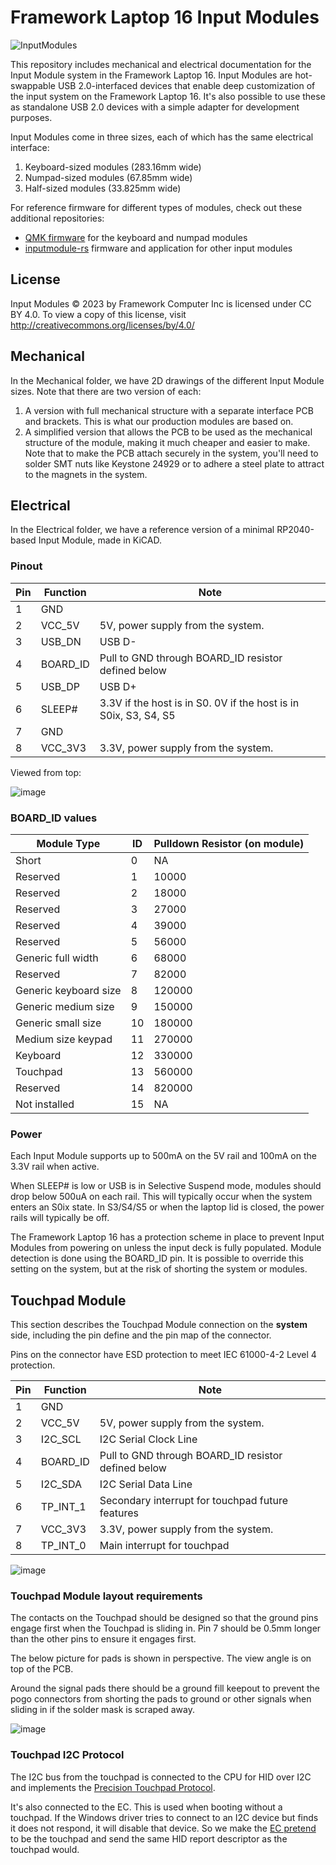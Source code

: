 # Framework Laptop 16 Input Modules
![InputModules](https://user-images.githubusercontent.com/28994301/226249081-ab193cfe-4da4-4c47-93ec-c6024edf4fbc.png)

This repository includes mechanical and electrical documentation for the Input Module system in the 
Framework Laptop 16.  Input Modules are hot-swappable USB 2.0-interfaced devices that enable deep
customization of the input system on the Framework Laptop 16.  It's also possible to use these as 
standalone USB 2.0 devices with a simple adapter for development purposes.

Input Modules come in three sizes, each of which has the same electrical interface:
 1. Keyboard-sized modules (283.16mm wide)
 2. Numpad-sized modules (67.85mm wide)
 3. Half-sized modules (33.825mm wide)

For reference firmware for different types of modules, check out these additional repositories:
 * [QMK firmware](https://github.com/frameworkcomputer/qmk_firmware) for the keyboard and numpad modules
 * [inputmodule-rs](https://github.com/FrameworkComputer/inputmodule-rs) firmware and application for other input modules

## License
Input Modules © 2023 by Framework Computer Inc is licensed under CC BY 4.0. To view a copy of this license, visit http://creativecommons.org/licenses/by/4.0/

## Mechanical

In the Mechanical folder, we have 2D drawings of the different Input Module sizes.  Note that there are two version of each:
 1. A version with full mechanical structure with a separate interface PCB and brackets.  This is what our production modules are based on.
 2. A simplified version that allows the PCB to be used as the mechanical structure of the module, making it much cheaper and easier to make.
    Note that to make the PCB attach securely in the system, you'll need to solder SMT nuts like Keystone	24929 or to adhere a steel plate to attract to
    the magnets in the system. 

## Electrical

In the Electrical folder, we have a reference version of a minimal RP2040-based Input Module, made in KiCAD.

### Pinout

| Pin | Function | Note                                                              |
|-----|----------|-------------------------------------------------------------------|
| 1   | GND      |                                                                   |
| 2   | VCC_5V   | 5V, power supply from the system.                                 |
| 3   | USB_DN   | USB D-                                                            |
| 4   | BOARD_ID | Pull to GND through BOARD_ID resistor defined below               |
| 5   | USB_DP   | USB D+                                                            |
| 6   | SLEEP#   | 3.3V if the host is in S0.  0V if the host is in S0ix, S3, S4, S5 |
| 7   | GND      |                                                                   |
| 8   | VCC_3V3  | 3.3V, power supply from the system.                               |

Viewed from top:

![image](https://user-images.githubusercontent.com/28994301/223607129-ab8e1dcf-dd1f-49f1-9e67-03e9ca072348.png)

### BOARD_ID values

| Module Type           | ID | Pulldown Resistor (on module) |
|-----------------------|----|-------------------------------|
| Short                 | 0  | NA                            |
| Reserved              | 1  | 10000                         |
| Reserved              | 2  | 18000                         |
| Reserved              | 3  | 27000                         |
| Reserved              | 4  | 39000                         |
| Reserved              | 5  | 56000                         |
| Generic full width    | 6  | 68000                         |
| Reserved              | 7  | 82000                         |
| Generic keyboard size | 8  | 120000                        |
| Generic medium size   | 9  | 150000                        |
| Generic small size    | 10 | 180000                        |
| Medium size keypad    | 11 | 270000                        |
| Keyboard              | 12 | 330000                        |
| Touchpad              | 13 | 560000                        |
| Reserved              | 14 | 820000                        |
| Not installed         | 15 | NA                            |

### Power

Each Input Module supports up to 500mA on the 5V rail and 100mA on the 3.3V rail when active.

When SLEEP# is low or USB is in Selective Suspend mode, modules should drop below 500uA on each rail.  This will typically occur when the
system enters an S0ix state.  In S3/S4/S5 or when the laptop lid is closed, the power rails will typically be off.

The Framework Laptop 16 has a protection scheme in place to prevent Input Modules from powering on unless the input deck is fully populated.
Module detection is done using the BOARD_ID pin. It is possible to override this setting on the system, but at the risk of shorting the system
or modules.

## Touchpad Module

This section describes the Touchpad Module connection on the **system** side, including the pin define and the pin map of the connector.

Pins on the connector have ESD protection to meet IEC 61000-4-2 Level 4 protection.

| Pin | Function | Note                                                |
|-----|----------|-----------------------------------------------------|
| 1   | GND      |                                                     |
| 2   | VCC_5V   | 5V, power supply from the system.                   |
| 3   | I2C_SCL  | I2C Serial Clock Line                               |
| 4   | BOARD_ID | Pull to GND through BOARD_ID resistor defined below |
| 5   | I2C_SDA  | I2C Serial Data Line                                |
| 6   | TP_INT_1 | Secondary interrupt for touchpad future features    |
| 7   | VCC_3V3  | 3.3V, power supply from the system.                 |
| 8   | TP_INT_0 | Main interrupt for touchpad                         |

![image](https://github.com/FrameworkComputer/InputModules/assets/28994301/720e272d-1239-40ba-8b62-a537b74ff71a)

### Touchpad Module layout requirements

The contacts on the Touchpad should be designed so that the ground pins engage first when the Touchpad is sliding in.
Pin 7 should be 0.5mm longer than the other pins to ensure it engages first. 

The below picture for pads is shown in perspective. The view angle is on top of the PCB.

Around the signal pads there should be a ground fill keepout to prevent the pogo connectors from shorting the pads
to ground or other signals when sliding in if the solder mask is scraped away.

![image](https://github.com/FrameworkComputer/InputModules/assets/28994301/e8d65dad-9d55-4d5a-b97c-3ccbd33e1fb6)

### Touchpad I2C Protocol

The I2C bus from the touchpad is connected to the CPU for HID over I2C and
implements the [Precision Touchpad Protocol](https://learn.microsoft.com/en-us/windows-hardware/design/component-guidelines/touchpad-protocol-implementation).

It's also connected to the EC. This is used when booting without a touchpad.
If the Windows driver tries to connect to an I2C device but finds it does not respond, it will disable that device.
So we make the [EC pretend](https://github.com/FrameworkComputer/EmbeddedController/commit/9d49389919c36e44e451514b8278b9eb7ee6ed1e)
to be the touchpad and send the same HID report descriptor as the touchpad would.

